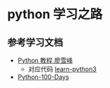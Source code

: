 # python 学习之路

## 参考学习文档

- [Python 教程 廖雪峰](https://www.liaoxuefeng.com/wiki/1016959663602400)
  - 对应代码 [learn-python3](https://github.com/michaelliao/learn-python3)
- [Python-100-Days](https://github.com/marlonchiu/Python-100-Days)
